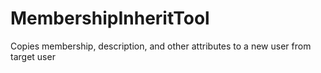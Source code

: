 # MembershipInheritTool
Copies membership, description, and other attributes to a new user from target user
